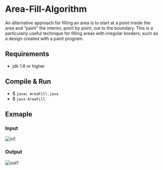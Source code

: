 # Area-Fill-Algorithm
 An alternative approach for filling an area is to start at a point inside the area and “paint” the interior, point by point, out to the boundary. This is a particularly useful technique for filling areas with irregular borders, such as a design created with a paint program.

## Requirements
  - jdk 1.8 or higher

## Compile & Run
  - $ `javac AreaFill.java`
  - $ `java AreaFill`

## Exmaple
  
  ### Input
  ![in1](https://user-images.githubusercontent.com/34955038/51575472-39066380-1ed8-11e9-886d-0bcbdce192d5.PNG)

  ### Output
  ![out1](https://user-images.githubusercontent.com/34955038/51575471-386dcd00-1ed8-11e9-93eb-6e1ab840504f.PNG)


  

